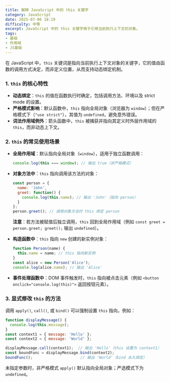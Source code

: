 ```yaml
---
title: 解释 JavaScript 中的 this 关键字
category: JavaScript
date: 2025-07-06 18:19
difficulty: 中等
excerpt: JavaScript 中的 this 关键字用于引用当前执行上下文的对象。
tags:
- 基础
- 作用域
- JS基础
---
```

在 JavaScript 中，`this` 关键词是指向当前执行上下文对象的关键字，它的值由函数的调用方式决定，而非定义位置，从而支持动态绑定机制。  

### 1. `this` 的核心特性
- **动态绑定**：`this` 的值在函数执行时确定，包括调用方法、环境以及 strict mode 的设置。
- **严格模式影响**：默认函数中，`this` 指向全局对象（浏览器为 `window`）；但在严格模式下（`"use strict"`），其值为 `undefined`，避免意外错误。
- **词法作用域例外**：箭头函数中，`this` 被捕获并指向其定义时外层作用域的 `this`，而非动态上下文。

### 2. `this` 的常见使用场景  
- **全局作用域**：默认指向全局对象（`window`），适用于独立函数调用：
  ```javascript
  console.log(this === window); // 输出 true（非严格模式）
  ```
  
- **对象方法中**：`this` 指向调用该方法的对象：
  ```javascript
  const person = {
    name: 'John',
    greet: function() {
      console.log(this.name); // 输出 'John'（指向 person）
    }
  };
  person.greet(); // 调用对象方法时 this 绑定 person
  ```
  **注意**：若方法被赋值后独立调用，`this` 回到全局作用域（例如 `const greet = person.greet; greet();` 输出 `undefined`）。
  
- **构造函数中**：`this` 指向 `new` 创建的新实例对象：
  ```javascript
  function Person(name) {
    this.name = name; // this 指向新实例
  }
  const alice = new Person('Alice');
  console.log(alice.name); // 输出 'Alice'
  ```

- **事件处理函数中**：DOM 事件触发时，`this` 指向被点击元素（例如 `<button onclick="console.log(this)">` 返回按钮元素）。

### 3. 显式修改 `this` 的方法
调用 `apply()`, `call()`, 或 `bind()` 可以强制设置 `this` 指向，例如：
  ```javascript
  function displayMessage() {
    console.log(this.message);
  }
  const context1 = { message: 'Hello' };
  const context2 = { message: 'World' };

  displayMessage.call(context1);  // 输出 'Hello'（this 设置为 context1）
  const boundFunc = displayMessage.bind(context2);
  boundFunc();                     // 输出 'World'（bind 永久绑定）
  ```
  未指定参数时，非严格模式 `apply()` 默认指向全局对象；严选模式下为 `undefined`。

